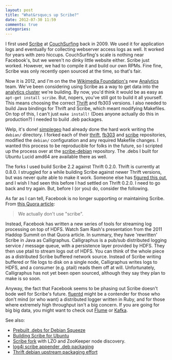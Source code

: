 ```yaml
---
layout: post
title: "What&rsquo;s up Scribe?"
date: 2012-07-30 11:59
comments: true
categories: 
---
```



I first used [Scribe](https://github.com/facebook/scribe) at [CouchSurfing](http://www.couchsurfing.org) back in 2009.  We used it for application logs and eventually for collecting webserver access logs as well.  It worked for years with zero hiccups.  CouchSurfing's scale is nothing near Facebook's, but we weren't no dinky little website either.  Scribe just worked.  However, we had to compile it and build our own RPMs.  Fine fine, Scribe was only recently open sourced at the time, so that's fair.  

Now it is 2012, and I'm on the the [Wikimedia Foundation's](http://wikimediafoundation.org/wiki/Home) new [Analytics](https://blog.wikimedia.org/2012/07/25/meet-the-analytics-team/) team.  We've been considering using Scribe as a way to get data into the [analytics cluster](http://www.mediawiki.org/wiki/Analytics/Kraken) we're building.  By now, you'd think it would be as easy as `apt-get install scribe`.  But, nopers, you've still got to build it all yourself.  This means choosing the correct [Thrift](http://thrift.apache.org/) and fb303 versions.  I also needed to build Java bindings for Thrift and Scribe, which meant modifying Makefiles.  On top of this, I can't just `make install!` (Does anyone actually do this in production?)  I needed to build .deb packages.  

Welp, it's done!  [simplegeo](https://github.com/simplegeo) had already done the hard work writing the `debian/` directory.  I forked each of their [thrift](https://github.com/wmf-analytics/thrift), [fb303](https://github.com/wmf-analytics/thrift-fb303) and [scribe](https://github.com/wmf-analytics/scribe) repositories, modified the `debian/` configuration and any required Makefile changes.  I wanted this process to be reproducible for folks in the future, so I scripted up the process over at the [scribe-debian](https://github.com/wmf-analytics/scribe-debian) repository.  The .debs I built for Ubuntu Lucid amd64 are available there as well.  

The forks I used build Scribe 2.2 against Thrift 0.2.0.  Thrift is currently at 0.8.0.  I struggled for a while building Scribe against newer Thrift versions, but was never quite able to make it work.  Someone else has [figured this out](http://ycavatars.blogspot.com/2012/05/build-scribe-on-ubuntu-1204.html), and I wish I had seen this before I had settled on Thrift 0.2.0.  I need to go back and try again.  But, before I (or you) do, consider the following.

As far as I can tell, Facebook is no longer supporting or maintaining Scribe.  From [this Quora article](http://www.quora.com/Why-did-Facebook-develop-Puma-pTail-instead-of-using-existing-ones-like-Flume):
> We actually don't use "scribe".

Instead, Facebook has written a new series of tools for streaming log processing on top of HDFS.  Watch Sam Rash's presentation from the 2011 Haddop Summit on that Quora article.  In summary, they have 'rewritten' Scribe in Java as Calligraphus.  Calligraphus is a pub/sub distributed logging service / message queue, with a persistence layer provided by HDFS.  They then use ptail to stream logs out of HDFS.  You can think of the whole piece as a distributed Scribe buffered network source.  Instead of Scribe writing buffered or file logs to disk on a single node, Calligraphus writes logs to HDFS, and a consumer (e.g. ptail) reads them off at will.  Unfortunately, Calligraphus has not yet been open sourced, although they say they plan to make is so soon.

Anyway, the fact that Facebook seems to be phasing out Scribe doesn't bode well for Scribe's future.  [fluentd](http://fluentd.org/) might be a contender for those who don't mind (or who want) a distributed logger written in Ruby, and for those where extremely high throughput isn't a big concern.  If you are going for big big data, you might want to check out [Flume](https://cwiki.apache.org/FLUME/) or [Kafka](http://incubator.apache.org/kafka/).

See also:

* [Prebuilt .debs for Debian Squeeze](http://sandrotosi.blogspot.gr/2010/10/scribe-thrift-for-debian-squeeze.html)
* [Building Scribe for Ubuntu](http://ycavatars.blogspot.com/2012/05/build-scribe-on-ubuntu-1204.html)
* [Scribe fork](https://github.com/traviscrawford/scribe) with LZO and ZooKeeper node discovery.
* [log4j scribe appender .deb packaging](https://github.com/wmf-analytics/log4j-scribe-appender)
* [Thrift debian upstream packaging effort](http://bugs.debian.org/cgi-bin/bugreport.cgi?bug=648451)
